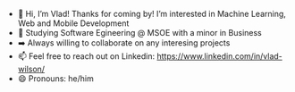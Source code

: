 - 👋 Hi, I’m Vlad! Thanks for coming by! I’m interested in Machine Learning, Web and Mobile Development
- 🌱 Studying Software Egineering @ MSOE with a minor in Business
- ➡️ Always willing to collaborate on any interesing projects
- 📫 Feel free to reach out on Linkedin: https://www.linkedin.com/in/vlad-wilson/ 
- 😄 Pronouns: he/him

<!---
miziukv/miziukv is a ✨ special ✨ repository because its `README.md` (this file) appears on your GitHub profile.
You can click the Preview link to take a look at your changes.
--->
